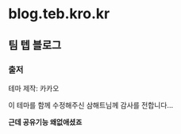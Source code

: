 blog.teb.kro.kr
==============
## 팀 텝 블로그
### 출저
테마 제작: 카카오

이 테마를 함께 수정해주신 삼해트님께 감사를 전합니다...

**근데 공유기능 왜없애셨죠**
